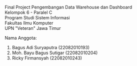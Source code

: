 Final Project Pengembangan Data Warehouse dan Dashboard<br>
Kelompok 6 - Paralel C <br>
Program Studi Sistem Informasi <br>
Fakultas Ilmu Komputer <br>
UPN "Veteran" Jawa Timur <br>


Nama Anggota: <br>
1. Bagus Adi Suryaputra (22082010193)
2. Moh. Bayu Bagus Sutigar (22082010204)
3. Ricky Firmansyah (22082010243)
